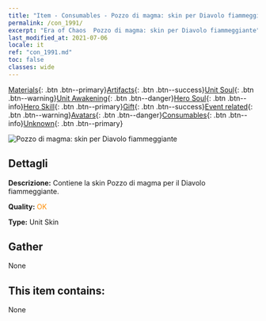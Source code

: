 ```yaml
---
title: "Item - Consumables - Pozzo di magma: skin per Diavolo fiammeggiante"
permalink: /con_1991/
excerpt: "Era of Chaos  Pozzo di magma: skin per Diavolo fiammeggiante"
last_modified_at: 2021-07-06
locale: it
ref: "con_1991.md"
toc: false
classes: wide
---
```

 [Materials](/ItemsIT/){: .btn .btn--primary}[Artifacts](/ItemsIT/Artifacts/){: .btn .btn--success}[Unit Soul](/ItemsIT/UnitSoul/){: .btn .btn--warning}[Unit Awakening](/ItemsIT/UnitAwakening/){: .btn .btn--danger}[Hero Soul](/ItemsIT/HeroSoul/){: .btn .btn--info}[Hero Skill](/ItemsIT/HeroSkill/){: .btn .btn--primary}[Gift](/ItemsIT/Gift/){: .btn .btn--success}[Event related](/ItemsIT/Events/){: .btn .btn--warning}[Avatars](/ItemsIT/Avatars/){: .btn .btn--danger}[Consumables](/ItemsIT/Consumables/){: .btn .btn--info}[Unknown](/ItemsIT/Unknown/){: .btn .btn--primary}

 ![Pozzo di magma: skin per Diavolo fiammeggiante](/images/u/ti_yanmopifu.jpg)

## Dettagli
 **Descrizione:** Contiene la skin Pozzo di magma per il Diavolo fiammeggiante.

 **Quality:** <span style="color: #FF8C00">OK</span>

 **Type:** Unit Skin

## Gather

  None

## This item contains:

  None

